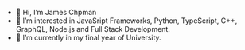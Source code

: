 - 👋 Hi, I’m James Chpman
- 👀 I’m interested in JavaSript Frameworks, Python, TypeScript, C++, GraphQL, Node.js and Full Stack Development.
- 🌱 I’m currently in my final year of University. 

<!---
shinypaants/shinypaants is a ✨ special ✨ repository because its `README.md` (this file) appears on your GitHub profile.
You can click the Preview link to take a look at your changes.
--->
